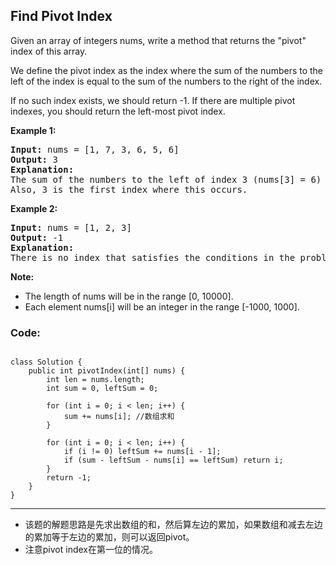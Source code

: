 ## Find Pivot Index
Given an array of integers nums, write a method that returns the "pivot" index of this array.

We define the pivot index as the index where the sum of the numbers to the left of the index is equal to the sum of the numbers to the right of the index.

If no such index exists, we should return -1. If there are multiple pivot indexes, you should return the left-most pivot index.

<strong>Example 1:</strong>
<pre><strong>Input:</strong> nums = [1, 7, 3, 6, 5, 6]
<strong>Output:</strong> 3
<strong>Explanation:</strong> 
The sum of the numbers to the left of index 3 (nums[3] = 6) is equal to the sum of numbers to the right of index 3.
Also, 3 is the first index where this occurs.</pre>

<strong>Example 2:</strong>
<pre><strong>Input:</strong> nums = [1, 2, 3]
<strong>Output:</strong> -1
<strong>Explanation:</strong> 
There is no index that satisfies the conditions in the problem statement.</pre>

<strong>Note:</strong>

* The length of nums will be in the range [0, 10000].
* Each element nums[i] will be an integer in the range [-1000, 1000].

### Code:
<pre><code>
class Solution {
    public int pivotIndex(int[] nums) {
        int len = nums.length;
        int sum = 0, leftSum = 0;
        
        for (int i = 0; i < len; i++) {
            sum += nums[i]; //数组求和
        }
        
        for (int i = 0; i < len; i++) {
            if (i != 0) leftSum += nums[i - 1];
            if (sum - leftSum - nums[i] == leftSum) return i;
        }
        return -1;
    }
}
</code></pre>

***
* 该题的解题思路是先求出数组的和，然后算左边的累加，如果数组和减去左边的累加等于左边的累加，则可以返回pivot。
* 注意pivot index在第一位的情况。
